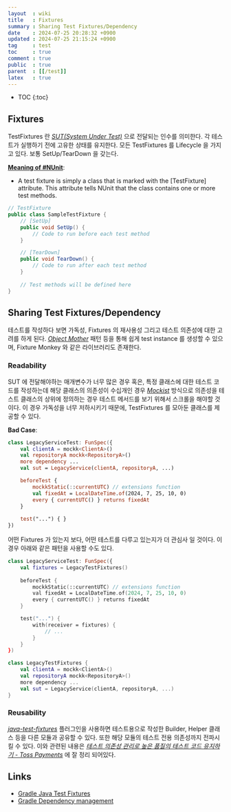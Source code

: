```yaml
---
layout  : wiki
title   : Fixtures
summary : Sharing Test Fixtures/Dependency
date    : 2024-07-25 20:28:32 +0900
updated : 2024-07-25 21:15:24 +0900
tag     : test
toc     : true
comment : true
public  : true
parent  : [[/test]]
latex   : true
---
```

* TOC
{:toc}

## Fixtures

TestFixtures 란 _[SUT(System Under Test)](https://baekjungho.github.io/wiki/test/tdd-sut-doc/)_ 으로 전달되는 인수를 의미한다.
각 테스트가 실행하기 전에 고유한 상태를 유지한다. 모든 TestFixtures 를 Lifecycle 을 가지고 있다. 보통 SetUp/TearDown 을 갖는다.

__[Meaning of #NUnit](https://www.linkedin.com/pulse/what-test-fixtures-nunit-abhay-velankar-lwk3f/)__:
- A test fixture is simply a class that is marked with the [TestFixture] attribute. This attribute tells NUnit that the class contains one or more test methods.

```java
// TestFixture
public class SampleTestFixture {
    // [SetUp]
    public void SetUp() {
        // Code to run before each test method
    }

    // [TearDown]
    public void TearDown() {
        // Code to run after each test method
    }
    
    // Test methods will be defined here
}
```

## Sharing Test Fixtures/Dependency

테스트를 작성하다 보면 가독성, Fixtures 의 재사용성 그리고 테스트 의존성에 대한 고려를 하게 된다. _[Object Mother](https://baekjungho.github.io/wiki/test/test-object-mother/)_ 패턴 등을 통해
쉽게 test instance 를 생성할 수 있으며, Fixture Monkey 와 같은 라이브러리도 존재한다.

### Readability

SUT 에 전달해야하는 매개변수가 너무 많은 경우 혹은, 특정 클래스에 대한 테스트 코드를 작성하는데 해당 클래스의 의존성이 수십개인 경우 _[Mockist](https://baekjungho.github.io/wiki/test/test-detroit-mockist/)_ 방식으로 의존성을 테스트 클래스의 상위에 정의하는 경우
테스트 메서드를 보기 위해서 스크롤을 해야할 것이다. 이 경우 가독성을 너무 저하시키기 때문에, TestFixtures 를 모아둔 클래스를 제공할 수 있다.

__Bad Case__:

```kotlin
class LegacyServiceTest: FunSpec({
    val clientA = mockk<ClientA>()
    val repositoryA mockk<RepositoryA>()
    more dependency ...
    val sut = LegacyService(clientA, repositoryA, ...)

    beforeTest {
        mockkStatic(::currentUTC) // extensions function
        val fixedAt = LocalDateTime.of(2024, 7, 25, 10, 0)
        every { currentUTC() } returns fixedAt
    }
    
    test("...") { }
})
```

어떤 Fixtures 가 있는지 보다, 어떤 테스트를 다루고 있는지가 더 관심사 일 것이다. 이 경우 아래와 같은 패턴을 사용할 수도 있다.

```kotlin
class LegacyServiceTest: FunSpec({
    val fixtures = LegacyTestFixtures()
    
    beforeTest {
        mockkStatic(::currentUTC) // extensions function
        val fixedAt = LocalDateTime.of(2024, 7, 25, 10, 0)
        every { currentUTC() } returns fixedAt
    }

    test("...") { 
        with(receiver = fixtures) {
            // ...
        }
    }
})

class LegacyTestFixtures {
    val clientA = mockk<ClientA>()
    val repositoryA mockk<RepositoryA>()
    more dependency ...
    val sut = LegacyService(clientA, repositoryA, ...)
}
```

### Reusability

_[java-test-fixtures](https://docs.gradle.org/current/userguide/java_testing.html#sec:java_test_fixtures)_ 플러그인을 사용하면 테스트용으로 작성한 Builder, Helper 클래스 등을 다른 모듈과 공유할 수 있다.
또한 해당 모듈의 테스트 전용 의존성까지 전파시킬 수 있다. 이와 관련된 내용은 _[테스트 의존성 관리로 높은 품질의 테스트 코드 유지하기 - Toss Payments](https://toss.tech/article/how-to-manage-test-dependency-in-gradle)_ 에 잘 정리 되어있다.

## Links

- [Gradle Java Test Fixtures](https://docs.gradle.org/current/userguide/java_testing.html#sec:java_test_fixtures)
- [Gradle Dependency management](https://docs.gradle.org/current/userguide/java_plugin.html#sec:java_plugin_and_dependency_management)